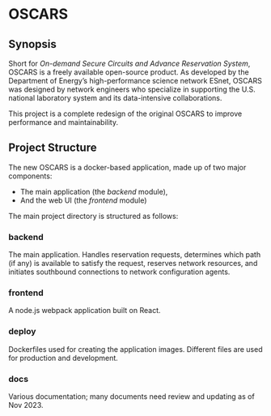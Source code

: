 # OSCARS

## Synopsis
Short for *On-demand Secure Circuits and Advance Reservation System*, OSCARS is  a freely available open-source product. As developed by the Department of Energy’s high-performance science network ESnet, OSCARS was designed by network engineers who specialize in supporting the U.S. national laboratory system and its data-intensive collaborations. 

This project is a complete redesign of the original OSCARS to improve performance and maintainability. 

## Project Structure
The new OSCARS is a docker-based application, made up of two major components: 
 * The main application (the *backend* module), 
 * And the web UI (the *frontend* module)

The main project directory is structured as follows:

### backend
The main application. Handles reservation requests, determines which path (if any) is available to satisfy the request, reserves network resources, and initiates southbound connections to network configuration agents.

### frontend
A node.js webpack application built on React. 

### deploy
Dockerfiles used for creating the application images. Different files are used for production and development.

### docs
Various documentation; many documents need review and updating as of Nov 2023.


